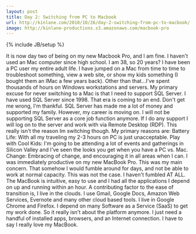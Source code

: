 ```yaml
---
layout: post
title: Day 2: Switching from PC to Macbook
url: http://kinlane.com/2010/10/26/day-2-switching-from-pc-to-macbook/
image: http://kinlane-productions.s3.amazonaws.com/macbook-pro
---
```

{% include JB/setup %}
<p>
     It is now day two of being on my new Macbook Pro, and I am fine. I haven't used an Mac computer since high school. I am 38, so 20 years? I have been a PC user my entire adult life. I have jumped on a Mac from time to time to troubleshoot something, view a web site, or show my kids something (I bought them an IMac a few years back). Other than that...I've spent thousands of hours on Windows workstations and servers. My primary excuse for never switching to a Mac is that I need to support SQL Server. I have used SQL Server since 1998. That era is coming to an end. Don't get me wrong, I'm thankful. SQL Server has made me a lot of money and supported my family. However, my career is moving on. I will not be supporting SQL Server as a core job function anymore. If I do any support I will log on to the server and work with via Remote Desktop (RDP). This really isn't the reason Im switching though. My primary reasons are: Battery Life: With all my traveling my 2-3 hours on PC is just unacceptable. Play with Cool Kids: I'm going to be attending a lot of events and gatherings in Silicon Valley and I've seen the looks you get when you have a PC vs. Mac. Change: Embracing of change, and encouraging it in all areas when I can. I was immediately productive on my new MacBook Pro. This was my main concern. That somehow I would fumble around for days, and not be able to work at normal capacity. This was not the case. I haven't fumbled AT ALL. The MacBook is intuitive, easy to use and I had all the applications I depend on up and running within an hour. A contributing factor to the ease of transition is, I live in the clouds. I use Gmail, Google Docs, Amazon Web Services, Evernote and many other cloud based tools. I live in Google Chrome and Firefox. I depend on many Software as a Service (SaaS) to get my work done. So it really isn't about the platform anymore. I just need a handful of installed apps, browsers, and an Internet connection. I have to say I really love my MacBook.
</p>